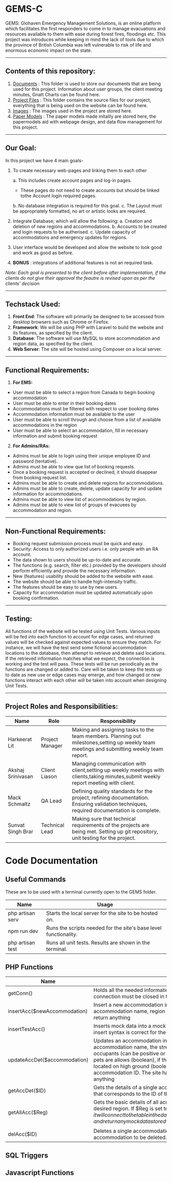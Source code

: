 # GEMS-C
GEMS: Glohaven Emergency Management Solutions, is an online platform which facilitates the first responders to come in to manage evacuations and resources available to them with ease during forest fires, floodings etc. This project was introduces while keeping in mind the lack of tools due to which the province of British Columbia was left vulnerable to risk of life and enormous economic impact on the state.

---
## Contents of this repository:
1. [Documents](https://github.com/Sunvat/GEMS-C/tree/main/Docs) : This folder is used to store our documents that are being used for this project. Information about user groups, the client meeting minutes, Gnatt Charts can be found here.
2. [Project Files](https://github.com/Sunvat/GEMS-C/tree/main/GEMS) : This folder contains the source files for our project, everything that is being used on the website can be found here.
3. [Images](https://github.com/Sunvat/GEMS-C/tree/main/images) : The images used in the project are stored here.
4. [Paper Models](https://github.com/Sunvat/GEMS-C/tree/main/papermodels) : The paper models made initailly are stored here, the papermodels aid with webpage design, and data flow management for this project.
---
## Our Goal:
In this project we have 4 main goals-
1. To create necessary web-pages and linking them to each other

    a. This includes create account pages and log-in pages.
      
      * These pages do not need to create accounts but should be linked tothe Account login required pages.
     
    b. No database integration is required for this goal.
    c. The Layout must be appropriately formatted, no art or artistic looks are required.
 2. Integrate Database; which will allow the following:
    a. Creation and deletion of new regions and accommodations.
    b. Accounts to be created and login requests to be autherised.
    c. Update capacity of accommodations and emergency updates for regions.
 3. User interface would be developed and allow the website to look good and work as good as before.
 4. **BONUS** : integrations of additional features is not an required task.
 
 *Note: Each goal is presented to the client before after implementation, if the clients do not give their approval the feautre is revised upon as per the clients' decision*

---
## Techstack Used:
1. **Front End**: The software will primarily be designed to be accessed from desktop browsers
such as Chrome or Firefox.
2. **Framework**: We will be using PHP with Laravel to build the website and its features, as
specified by the client.
3. **Database**: The software will use MySQL to store accommodation and region data, as
specified by the client.
4. **Web Server**: The site will be hosted using Composer on a local server.

---
## Functional Requirements:
1. **For EMS:**
- User must be able to select a region from Canada to begin booking accommodation
- User must be able to enter in their booking dates
- Accommodations must be filtered with respect to user booking dates
- Accommodation information must be available to the user
- User must be able to scroll through and choose from a list of available accommodations
in the region
- User must be able to select an accommodation, fill in necessary information and submit
booking request

2. **For Admins/RAs:**
- Admins must be able to login using their unique employee ID and password (tentative).
- Admins must be able to view que list of booking requests.
- Once a booking request is accepted or declined, it should disappear from booking request
list.
- Admins must be able to create and delete regions for accommodations.
- Admins must be able to create, delete, update capacity for and update information for
accommodations.
- Admins must be able to view list of accommodations by region.
- Admins must be able to view list of groups of evacuees by accommodation and region.

---
## Non-Functional Requirements:
- Booking request submission process must be quick and easy.
- Security: Access to only authorized users i.e. only people with an RA account.
- The data shown to users should be up-to-date and accurate.
- The functions (e.g. search, filter etc.) provided by the developers should perform
efficiently and provide the necessary information.
- New (features) usability should be added to the website with ease.
- The website should be able to handle high-intensity traffic.
- The features should be easy to use by new users.
- Capacity for accommodation must be updated automatically upon booking confirmation.

---
## Testing:

All functions of the website will be tested using Unit Tests. Various inputs will be fed into each
function to account for edge cases, and returned values will be checked against expected values
to ensure they match. For instance, we will have the test send some fictional accommodation
locations to the database, then attempt to retrieve and delete said locations. If the retrieved
information matches what we expect, the connection is working and the test will pass.
These tests will be run periodically as the functions are changed or added to. Care will be taken
to keep the tests up to date as new use or edge cases may emerge, and how changed or new
functions interact with each other will be taken into account when designing Unit Tests.

---
## Project Roles and Responsibilities:
|Name|Role|Responsibility|
|-----|------|-----------|
|Harkeerat Lit|Project Manager|Making and assigning tasks to the team members. Planning out milestones,setting up weekly team meetings and submitting weekly team report.|
|Akshaj Srinivasan|Client Liason|Managing communication with client,setting up weekly meetings with clients,taking minutes,submit weekly report meeting with client.|
|Mack Schmaltz|QA Lead|Defining quality standards for the project, refining documentation. Ensuring validation techniques, required documentation is complete.|
|Sunvat Singh Brar|Technical Lead|Making sure that technical requirements of the projects are being met. Setting up git repository, unit testing for the project.|

# Code Documentation
## Useful Commands
These are to be used with a terminal currently open to the GEMS folder.

|Name|Usage|
|-----------|------------------------|
|php artisan serv|Starts the local server for the site to be hosted on.|
|npm run dev|Runs the scripts needed for the site's base level functionality.|
|php artisan test|Runs all unit tests. Results are shown in the terminal.|

## PHP Functions
|Name|Usage|File Location|
|--------|---------------------------|--------|
|getConn()|Holds all the needed information to connect to the database. Returns a connection to the database. This connection must be closed in the function that called this method.|database/getConnection.php|
|insertAcc($newAccommodation)|Insert a new accommodation into the database. $newAccommodation must be an array containing the accommodation name, region name, country, street address, and the maximum capacity in that order. Does not return anything|database/insertFuncs.php|
|insertTestAcc()|Inserts mock data into a mock table in the database. Used to ensure the database can be connected to, as well as insert syntax is correct for the used version of SQL. Accommodation will be deleted when running all unit tests.|database/insertFuncs.php|
|updateAccDet($accommodation)|Updates an accommodation in the database. $accommodation must be an array containing, in order, the accommodation name, the street address, region name, country, maximum capacity, the change in number of occupants (can be positive or negative), the description, the image URL, if there's wheelchair access (boolean), if pets are allows (boolean), if there is medical attention available (boolean), if there are beds (boolean), if it is located on high ground (boolean), if food is available (boolean), if water is available (boolean), and the accommodation ID. The site has been set up to add unchanged values to the array automatically. Does not return anything|database/updateFuncs.php|
|getAccDet($ID)|Gets the details of a single accommodation, and processes the SQL data returned by the database. $ID is an int that corresponds to the ID of the desired accommodation. Returns the details as a usable array.|database/selectFuncs.php|
|getAllAcc($Reg)|Gets the basic details of all accommodations in the database. $Reg is an int that corresponds to the ID of the desired region. If $Reg is set to 0 or left blank, it will return accommodations of all regions. If $Reg is set to -1, it will connect to the table in the database used for testing, and return any mock data stored within. Returns SQL data that must be processed into rows using mysqli_fetch_array($result).|database/selectFuncs.php|
|delAcc($ID)|Deletes a single accommodation from the database. $ID is an int that corresponds to the ID of the accommodation to be deleted. Does not return anything.|database/selectFuncs.php|

## SQL Triggers

## Javascript Functions